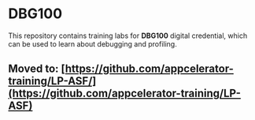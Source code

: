 # DBG100

This repository contains training labs for **DBG100** digital credential, which can be used to learn about debugging and profiling. 

## Moved to: [https://github.com/appcelerator-training/LP-ASF/](https://github.com/appcelerator-training/LP-ASF)